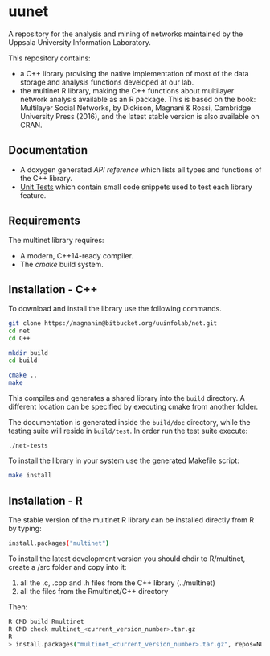 uunet
===============

A repository for the analysis and mining of networks maintained by the Uppsala University Information Laboratory.

This repository contains:

* a C++ library provising the native implementation of most of the data storage and analysis functions
developed at our lab.
* the multinet R library, making the C++ functions about multilayer network analysis available as an R package.
This is based on the book: Multilayer Social Networks, by Dickison, Magnani &
Rossi, Cambridge University Press (2016), and the latest stable version is also available on CRAN.

Documentation
-------------

* A doxygen generated *API reference* which lists all types and functions of the C++ library.
* [Unit Tests](test/) which contain small code snippets used to test each library feature.

Requirements
------------

The multinet library requires:

* A modern, C++14-ready compiler.
* The *cmake* build system.

Installation - C++
------------

To download and install the library use the following commands.

```sh
git clone https://magnanim@bitbucket.org/uuinfolab/net.git
cd net
cd C++

mkdir build
cd build

cmake ..
make
```

This compiles and generates a shared library into the `build` directory.
A different location can be specified by executing cmake from another folder.

The documentation is generated inside the `build/doc` directory, while the
testing suite will reside in `build/test`. In order run the test suite execute:

```sh
./net-tests
```

To install the library in your system use the generated Makefile script:

```sh
make install
```

Installation - R
------------
The stable version of the multinet R library can be installed directly from R by typing:

```sh
install.packages("multinet")
```

To install the latest development version you should chdir to R/multinet, create a /src
folder and copy into it:
1. all the .c, .cpp and .h files from the C++ library (../multinet)
2. all the files from the Rmultinet/C++ directory

Then: 
```sh
R CMD build Rmultinet
R CMD check multinet_<current_version_number>.tar.gz
R
> install.packages("multinet_<current_version_number>.tar.gz", repos=NULL)
```

